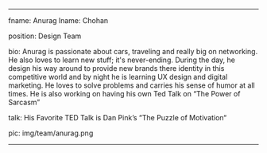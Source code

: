 ---

fname: Anurag
lname: Chohan

position: Design Team

bio: Anurag is passionate about cars, traveling and really big on networking. He also loves to learn new stuff; it's never-ending. During the day, he design his way around to provide new brands there identity in this competitive world and by night he is learning UX design and digital marketing. He loves to solve problems and carries his sense of humor at all times. He is also working on having his own Ted Talk on “The Power of Sarcasm”

talk: His Favorite TED Talk is Dan Pink’s “The Puzzle of Motivation“

pic:  img/team/anurag.png

---